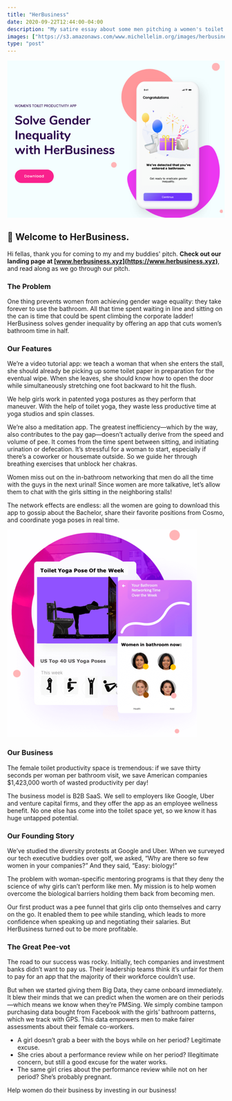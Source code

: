 ```yaml
---
title: "HerBusiness"
date: 2020-09-22T12:44:00-04:00
description: "My satire essay about some men pitching a women's toilet productivity app."
images: ["https://s3.amazonaws.com/www.michellelim.org/images/herbusiness.png"]
type: "post"
---
```


![HerBusiness](images/herbusiness.png)

## 💅 Welcome to HerBusiness.

Hi fellas, thank you for coming to my and my buddies' pitch. **Check out our landing page at [www.herbusiness.xyz](https://www.herbusiness.xyz)**, and read along as we go through our pitch.

### The Problem

One thing prevents women from achieving gender wage equality: they take forever to use the bathroom. All that time spent waiting in line and sitting on the can is time that could be spent climbing the corporate ladder! HerBusiness solves gender inequality by offering an app that cuts women’s bathroom time in half.

### Our Features

We’re a video tutorial app: we teach a woman that when she enters the stall, she should already be picking up some toilet paper in preparation for the eventual wipe. When she leaves, she should know how to open the door while simultaneously stretching one foot backward to hit the flush.

We help girls work in patented yoga postures as they perform that maneuver. With the help of toilet yoga, they waste less productive time at yoga studios and spin classes.

We’re also a meditation app. The greatest inefficiency—which by the way, also contributes to the pay gap—doesn’t actually derive from the speed and volume of pee. It comes from the time spent between sitting, and initiating urination or defecation. It’s stressful for a woman to start, especially if there’s a coworker or housemate outside. So we guide her through breathing exercises that unblock her chakras.

Women miss out on the in-bathroom networking that men do all the time with the guys in the next urinal! Since women are more talkative, let’s allow them to chat with the girls sitting in the neighboring stalls!

The network effects are endless: all the women are going to download this app to gossip about the Bachelor, share their favorite positions from Cosmo, and coordinate yoga poses in real time.

![HerBusiness Features](images/herbusiness-best-features.png)

### Our Business

The female toilet productivity space is tremendous: if we save thirty seconds per woman per bathroom visit, we save American companies \$1,423,000 worth of wasted productivity per day!

The business model is B2B SaaS. We sell to employers like Google, Uber and venture capital firms, and they offer the app as an employee wellness benefit. No one else has come into the toilet space yet, so we know it has huge untapped potential.

### Our Founding Story

We’ve studied the diversity protests at Google and Uber. When we surveyed our tech executive buddies over golf, we asked, “Why are there so few women in your companies?” And they said, “Easy: biology!”

The problem with woman-specific mentoring programs is that they deny the science of why girls can’t perform like men. My mission is to help women overcome the biological barriers holding them back from becoming men.

Our first product was a pee funnel that girls clip onto themselves and carry on the go. It enabled them to pee while standing, which leads to more confidence when speaking up and negotiating their salaries. But HerBusiness turned out to be more profitable.

### The Great Pee-vot

The road to our success was rocky. Initially, tech companies and investment banks didn’t want to pay us. Their leadership teams think it’s unfair for them to pay for an app that the majority of their workforce couldn’t use.

But when we started giving them Big Data, they came onboard immediately. It blew their minds that we can predict when the women are on their periods—which means we know when they’re PMSing. We simply combine tampon purchasing data bought from Facebook with the girls’ bathroom patterns, which we track with GPS.
This data empowers men to make fairer assessments about their female co-workers.

- A girl doesn’t grab a beer with the boys while on her period? Legitimate excuse.
- She cries about a performance review while on her period? Illegitimate concern, but still a good excuse for the water works.
- The same girl cries about the performance review while not on her period? She’s probably pregnant.

Help women do their business by investing in our business!
